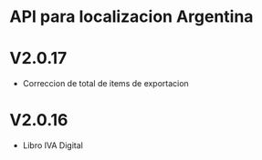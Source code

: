 # API para localizacion Argentina

# V2.0.17
- Correccion de total de items de exportacion

# V2.0.16
- Libro IVA Digital